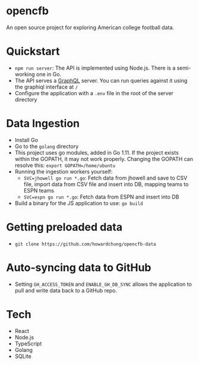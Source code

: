 # opencfb

An open source project for exploring American college football data.

# Quickstart

- `npm run server`: The API is implemented using Node.js. There is a semi-working one in Go.
- The API serves a [GraphQL](https://github.com/graphql) server. You can run queries against it using the graphiql interface at `/`
- Configure the application with a `.env` file in the root of the server directory

# Data Ingestion

- Install Go
- Go to the `golang` directory
- This project uses go modules, added in Go 1.11. If the project exists within the GOPATH, it may not work properly. Changing the GOPATH can resolve this: `export GOPATH=/home/ubuntu`
- Running the ingestion workers yourself:
  - `SVC=jhowell go run *.go`: Fetch data from jhowell and save to CSV file, import data from CSV file and insert into DB, mapping teams to ESPN teams
  - `SVC=espn go run *.go`: Fetch data from ESPN and insert into DB
- Build a binary for the JS application to use: `go build`

# Getting preloaded data

- `git clone https://github.com/howardchung/opencfb-data`

# Auto-syncing data to GitHub

- Setting `GH_ACCESS_TOKEN` and `ENABLE_GH_DB_SYNC` allows the application to pull and write data back to a GitHub repo.

# Tech

- React
- Node.js
- TypeScript
- Golang
- SQLite
